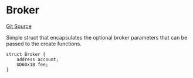 # Broker
[Git Source](https://github.com/sablierhq/v2-core/blob/8b6a851f4185bd5af0e89a0f6a6eb2fed069cd10/docs/contracts/v2/reference/core/abstracts)

Simple struct that encapsulates the optional broker parameters that can be passed to the create functions.


```solidity
struct Broker {
    address account;
    UD60x18 fee;
}
```

